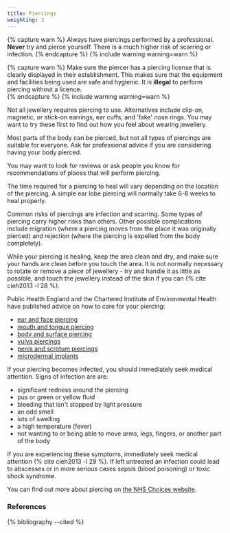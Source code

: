 ```yaml
---
title: Piercings
weighting: 3
---
```


{% capture warn %}
Always have piercings performed by a professional. **Never** try and pierce yourself. There is a much higher risk of scarring or infection.
{% endcapture %}
{% include warning warning=warn %}

{% capture warn %}
Make sure the piercer has a piercing license that is clearly displayed in their establishment. This makes sure that the equipment and facilities being used are safe and hygienic. It is **illegal** to perform piercing without a licence.  
{% endcapture %}
{% include warning warning=warn %}

Not all jewellery requires piercing to use. Alternatives include clip-on, magnetic, or stick-on earrings, ear cuffs, and 'fake' nose rings. You may want to try these first to find out how you feel about wearing jewellery.

Most parts of the body can be pierced, but not all types of piercings are suitable for everyone. Ask for professional advice if you are considering having your body pierced.

You may want to look for reviews or ask people you know for recommendations of places that will perform piercing.

The time required for a piercing to heal will vary depending on the location of the piercing. A simple ear lobe piercing will normally take 6-8 weeks to heal properly.

Common risks of piercings are infection and scarring. Some types of piercing carry higher risks than others. Other possible complications include migration (where a piercing moves from the place it was originally pierced) and rejection (where the piercing is expelled from the body completely).

While your piercing is healing, keep the area clean and dry, and make sure your hands are clean before you touch the area. It is not normally necessary to rotate or remove a piece of jewellery - try and handle it as little as possible, and touch the jewellery instead of the skin if you can {% cite cieh2013 -l 28 %}.

Public Health England and the Chartered Institute of Environmental Health have published advice on how to care for your piercing:

- [ear and face piercing](http://www.cieh.org/WorkArea/showcontent.aspx?id=47226)
- [mouth and tongue piercing](http://www.cieh.org/WorkArea/showcontent.aspx?id=47228)
- [body and surface piercing](http://www.cieh.org/WorkArea/showcontent.aspx?id=47230)
- [vulva piercings](http://www.cieh.org/WorkArea/showcontent.aspx?id=47232)
- [penis and scrotum piercings](http://www.cieh.org/WorkArea/showcontent.aspx?id=47234)
- [microdermal implants](http://www.cieh.org/WorkArea/showcontent.aspx?id=47236)

If your piercing becomes infected, you should immediately seek medical attention. Signs of infection are are:

- significant redness around the piercing 
- pus or green or yellow fluid
- bleeding that isn't stopped by light pressure
- an odd smell
- lots of swelling
- a high temperature (fever)
- not wanting to or being able to move arms, legs, fingers, or another part of the body

If you are experiencing these symptoms, immediately seek medical attention {% cite cieh2013 -l 29 %}. If left untreated an infection could lead to abscesses or in more serious cases sepsis (blood poisoning) or toxic shock syndrome. 

You can find out more about piercing on [the NHS Choices website](http://www.nhs.uk/Conditions/Body-piercing/Pages/Introduction.aspx).

### References

{% bibliography --cited %}